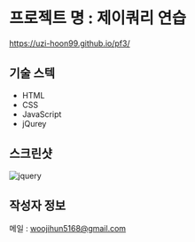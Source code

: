 # 프로젝트 명 : 제이쿼리 연습
https://uzi-hoon99.github.io/pf3/

## 기술 스텍
- HTML
- CSS
- JavaScript
- jQurey

## 스크린샷
![jquery](https://github.com/uzi-hoon99/pf3/assets/142555239/1e026e23-26d2-457c-aa08-98eded2f90f0)

## 작성자 정보
메일 : woojihun5168@gmail.com
